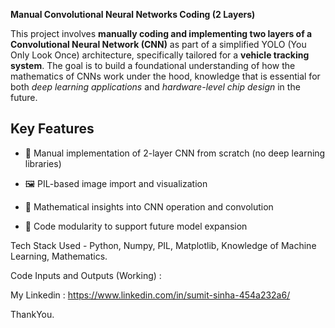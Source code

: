 **Manual Convolutional Neural Networks Coding (2 Layers)**

This project involves **manually coding and implementing two layers of a Convolutional Neural Network (CNN)** as part of a simplified YOLO (You Only Look Once) architecture, specifically tailored for a **vehicle tracking system**. 
The goal is to build a foundational understanding of how the mathematics of CNNs work under the hood, knowledge that is essential for both *deep learning applications* and *hardware-level chip design* in the future.

## Key Features

- 🧠 Manual implementation of 2-layer CNN from scratch (no deep learning libraries)

- 🖼️ PIL-based image import and visualization

- 🧮 Mathematical insights into CNN operation and convolution

- 🧰 Code modularity to support future model expansion

Tech Stack Used - Python, Numpy, PIL, Matplotlib, Knowledge of Machine Learning, Mathematics.

Code Inputs and Outputs (Working) :



My Linkedin : https://www.linkedin.com/in/sumit-sinha-454a232a6/

ThankYou.
